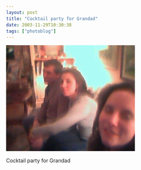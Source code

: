 ```yaml
---
layout: post
title: "Cocktail party for Grandad"
date: 2003-11-29T10:30:38
tags: ["photoblog"]
---
```


![Cocktail party for Grandad][1]

Cocktail party for Grandad

   [1]: /2003/11/29/5454542082_0.jpg



